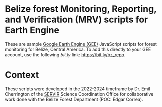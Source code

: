 # Belize forest Monitoring, Reporting, and Verification (MRV) scripts for Earth Engine
These are sample [Google Earth Engine (GEE)](https://code.earthengine.google.com) JavaScript scripts for forest monitoring for Belize, Central America. To add this directly to your GEE account, use the following *bit.ly* link: https://bit.ly/bz_repo.

# Context
These scripts were developed in the 2022-2024 timeframe by Dr. Emil Cherrington of the [SERVIR](https://science.nasa.gov/category/missions/servir/) Science Coordination Office for collaborative work done with the Belize Forest Department (POC: Edgar Correa).
